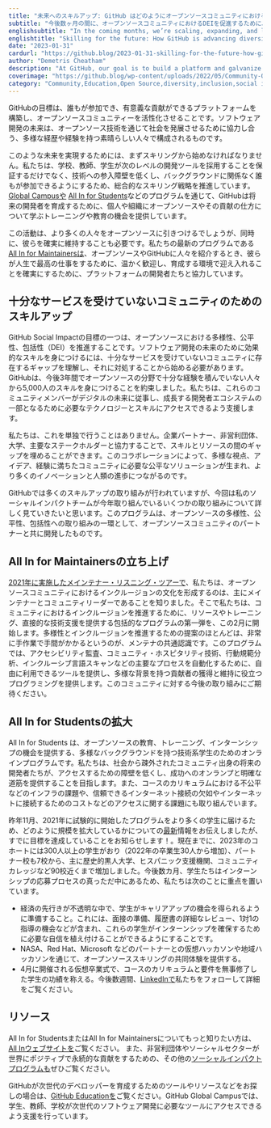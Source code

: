 ```yaml
---
title: "未来へのスキルアップ: GitHub はどのようにオープンソースコミュニティにおける多様性、公平性、包括性を推進しているのか"
subtitle: "今後数ヶ月の間に、オープンソースコミュニティにおけるDEIを促進するために、規模を拡大し、拡張し、新しいプログラミングを開始します。"
englishsubtitle: "In the coming months, we’re scaling, expanding, and launching new programming to further DEI within open source communities."
englishtitle: "Skilling for the future: How GitHub is advancing diversity, equity, and inclusion within open source communities"
date: "2023-01-31"
cardurl: "https://github.blog/2023-01-31-skilling-for-the-future-how-github-is-advancing-diversity-equity-and-inclusion-within-open-source-communities/"
author: "Demetris Cheatham"
description: "At GitHub, our goal is to build a platform and galvanize an open source community that everyone can be a part of and make meaningful contributions. The future of software development is collaborative and equitable, made up of amazing people from diverse backgrounds and experiences who work together to advance society through open source technology."
coverimage: "https://github.blog/wp-content/uploads/2022/05/Community-Open-Source@2x.png?resize=1600%2C850"
category: "Community,Education,Open Source,diversity,inclusion,social impact"
---
```


<p>GitHubの目標は、誰もが参加でき、有意義な貢献ができるプラットフォームを構築し、オープンソースコミュニティーを活性化させることです。ソフトウェア開発の未来は、オープンソース技術を通じて社会を発展させるために協力し合う、多様な経歴や経験を持つ素晴らしい人々で構成されるものです。</p>
<p>このような未来を実現するためには、まずスキリングから始めなければなりません。私たちは、学校、教師、学生が次のレベルの開発ツールを採用することを保証するだけでなく、技術への参入障壁を低くし、バックグラウンドに関係なく誰もが参加できるようにするため、総合的なスキリング戦略を推進しています。<a href="https://education.github.com/students">Global Campusや</a> <a href="http://allinopensource.org/access">All In for Students</a>などのプログラムを通じて、GitHubは将来の開発者を育成するために、個人や組織にオープンソースやその貢献の仕方について学ぶトレーニングや教育の機会を提供しています。</p>
<p>この活動は、より多くの人々をオープンソースに引きつけるでしょうが、同時に、彼らを確実に維持することも必要です。私たちの最新のプログラムである<a href="http://allinopensource.org/community">All In for Maintainersは</a>、オープンソースやGitHubに人々を紹介するとき、彼らが人生で最高の仕事をするために、温かく歓迎し、育成する環境で迎え入れることを確実にするために、プラットフォームの開発者たちと協力しています。</p>
<h2 id="skilling-for-underserved-communities">十分なサービスを受けていないコミュニティのためのスキルアップ<a href="#skilling-for-underserved-communities" class="heading-link pl-2 text-italic text-bold" aria-label="Skilling for underserved communities"></a></h2>
<p>GitHub Social Impactの目標の一つは、オープンソースにおける多様性、公平性、包括性（DEI）を推進することです。ソフトウェア開発の未来のために効果的なスキルを身につけるには、十分なサービスを受けていないコミュニティに存在するギャップを理解し、それに対処することから始める必要があります。GitHubは、今後3年間でオープンソースの分野で十分な経験を積んでいない人々から5,000人のスキルを身につけることを約束しました。私たちは、これらのコミュニティメンバーがデジタルの未来に従事し、成長する開発者エコシステムの一部となるために必要なテクノロジーとスキルにアクセスできるよう支援します。</p>
<p>私たちは、これを単独で行うことはありません。企業パートナー、非営利団体、大学、主要なステークホルダーと協力することで、スキルとリソースの間のギャップを埋めることができます。このコラボレーションによって、多様な視点、アイデア、経験に満ちたコミュニティに必要な公平なソリューションが生まれ、より多くのイノベーションと人類の進歩につながるのです。</p>
<p>GitHubでは多くのスキルアップの取り組みが行われていますが、今回は私のソーシャルインパクトチームが今年取り組んでいるいくつかの取り組みについて詳しく見ていきたいと思います。このプログラムは、オープンソースの多様性、公平性、包括性への取り組みの一環として、オープンソースコミュニティのパートナーと共に開発したものです。</p>
<h2 id="launching-all-in-for-maintainers">All In for Maintainersの立ち上げ<a href="#launching-all-in-for-maintainers" class="heading-link pl-2 text-italic text-bold" aria-label="Launching All In for Maintainers"></a></h2>
<p><a href="https://www.youtube.com/watch?v=RdwR-E9I3Tg">2021年に実施したメインテナー・リスニング・ツアーで</a>、私たちは、オープンソースコミュニティにおけるインクルージョンの文化を形成するのは、主にメインテナーとコミュニティリーダーであることを知りました。そこで私たちは、コミュニティにおけるインクルージョンを推進するために、リソースやトレーニング、直接的な技術支援を提供する包括的なプログラムの第一弾を、この2月に開始します。多様性とインクルージョンを推進するための提案のほとんどは、非常に手作業で手間がかかるというのが、メンテナの共通認識です。このプログラムでは、アクセシビリティ監査、コミュニティ・ホスピタリティ技術、行動規範分析、インクルーシブ言語スキャンなどの主要なプロセスを自動化するために、自由に利用できるツールを提供し、多様な背景を持つ貢献者の獲得と維持に役立つプログラミングを提供します。このコミュニティに対する今後の取り組みにご期待ください。</p>
<h2 id="expanding-all-in-for-students">All In for Studentsの拡大<a href="#expanding-all-in-for-students" class="heading-link pl-2 text-italic text-bold" aria-label="Expanding All In for Students"></a></h2>
<p>All In for Students は、オープンソースの教育、トレーニング、インターンシップの機会を提供する、多様なバックグラウンドを持つ技術系学生のためのオンラインプログラムです。私たちは、社会から疎外されたコミュニティ出身の将来の開発者たちが、アクセスするための障壁を低くし、成功へのオンランプと明確な道筋を提供することを目指します。また、コースのカリキュラムにおける不公平などのインフラの課題や、信頼できるインターネット接続の欠如やインターネットに接続するためのコストなどのアクセスに関する課題にも取り組んでいます。</p>
<p>昨年11月、2021年に試験的に開始したプログラムをより多くの学生に届けるため、どのように規模を拡大しているかについての<a href="https://github.blog/2022-11-01-all-in-for-students-expanding-the-next-generation-of-open-source-leaders/">最新</a>情報をお伝えしましたが、すでに目標を達成していることをお知らせします！。現在までに、2023年のコホートには300人以上の学生がおり（2022年の卒業生30人から増加）、パートナー校も7校から、主に歴史的黒人大学、ヒスパニック支援機関、コミュニティカレッジなど90校近くまで増加しました。今後数カ月、学生たちはインターンシップの応募プロセスの真っただ中にあるため、私たちは次のことに重点を置いています。</p>
<ul>
<li>経済の先行きが不透明な中で、学生がキャリアアップの機会を得られるように準備すること。これには、面接の準備、履歴書の詳細なレビュー、1対1の指導の機会などが含まれ、これらの学生がインターンシップを確保するために必要な自信を植え付けることができるようにすることです。</li>
<li>NASA、Red Hat、Microsoft などのパートナーとの仮想ハッカソンや地域ハッカソンを通じて、オープンソーススキリングの共同体験を提供する。</li>
<li>4月に開催される仮想卒業式で、コースのカリキュラムと要件を無事修了した学生の功績を称える。今後数週間、<a href="https://www.linkedin.com/company/all-in-open-source/">LinkedInで</a>私たちをフォローして詳細をご覧ください。</li>
</ul>
<h2 id="resources">リソース<a href="#resources" class="heading-link pl-2 text-italic text-bold" aria-label="Resources"></a></h2>
<p>All In for StudentsまたはAll In for Maintainersについてもっと知りたい方は、<a href="https://allinopensource.org">All Inウェブサイトを</a>ご覧ください。  また、非営利団体やソーシャルセクターが世界にポジティブで永続的な貢献をするための、その他の<a href="https://socialimpact.github.com/">ソーシャルインパクトプログラムも</a>ぜひご覧ください。</p>
<p>GitHubが次世代のデベロッパーを育成するためのツールやリソースなどをお探しの場合は、<a href="https://education.github.com/">GitHub Educationを</a>ご覧ください。GitHub Global Campusでは、学生、教師、学校が次世代のソフトウェア開発に必要なツールにアクセスできるよう支援を行っています。</p>


